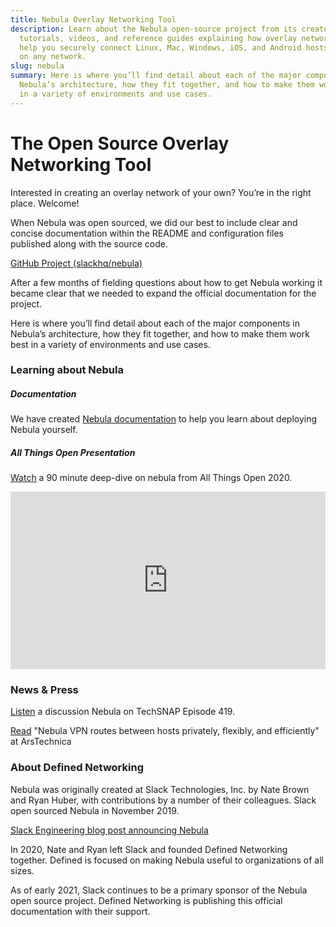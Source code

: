 ```yaml
---
title: Nebula Overlay Networking Tool
description: Learn about the Nebula open-source project from its creators. Find
  tutorials, videos, and reference guides explaining how overlay networks can
  help you securely connect Linux, Mac, Windows, iOS, and Android hosts located
  on any network.
slug: nebula
summary: Here is where you’ll find detail about each of the major components in
  Nebula’s architecture, how they fit together, and how to make them work best
  in a variety of environments and use cases.
---
```


# The Open Source Overlay Networking Tool

Interested in creating an overlay network of your own? You’re in the right place. Welcome!

When Nebula was open sourced, we did our best to include clear and concise documentation within the README and configuration files published along with the source code.

[GitHub Project (slackhq/nebula)](https://github.com/slackhq/nebula)

After a few months of fielding questions about how to get Nebula working it became clear that we needed to expand the official documentation for the project.

Here is where you’ll find detail about each of the major components in Nebula’s architecture, how they fit together, and how to make them work best in a variety of environments and use cases.

### Learning about Nebula

##### Documentation

We have created [Nebula documentation](/nebula/introduction/) to help you learn about deploying Nebula yourself.

##### All Things Open Presentation

[Watch](https://www.youtube.com/watch?v=qy2cgqglt3o) a 90 minute deep-dive on nebula from All Things Open 2020.

<div width="100%" height="0" style="padding-bottom: 56.25%; overflow: hidden; position: relative; margin-bottom: 16px;">
  <iframe width="100%" height="100%" style="position: absolute;" src="https://www.youtube.com/embed/qy2cgqglt3o" title="All Things Open YouTube video" frameborder="0" allow="accelerometer; autoplay; clipboard-write; encrypted-media; gyroscope; picture-in-picture" allowfullscreen></iframe>
</div>

### News & Press

[Listen](https://techsnap.systems/419) a discussion Nebula on TechSNAP Episode 419.

[Read](https://arstechnica.com/gadgets/2019/12/nebula-vpn-routes-between-hosts-privately-flexibly-and-efficiently/) "Nebula VPN routes between hosts privately, flexibly, and efficiently" at ArsTechnica

### About Defined Networking

Nebula was originally created at Slack Technologies, Inc. by Nate Brown and Ryan Huber, with contributions by a number of their colleagues. Slack open sourced Nebula in November 2019.

[Slack Engineering blog post announcing Nebula](https://slack.engineering/introducing-nebula-the-open-source-global-overlay-network-from-slack/)

In 2020, Nate and Ryan left Slack and founded Defined Networking together. Defined is focused on making Nebula useful to organizations of all sizes.

As of early 2021, Slack continues to be a primary sponsor of the Nebula open source project. Defined Networking is publishing this official documentation with their support.
